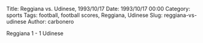 Title: Reggiana vs. Udinese, 1993/10/17
Date: 1993/10/17 00:00
Category: sports
Tags: football, football scores, Reggiana, Udinese
Slug: reggiana-vs-udinese
Author: carbonero


Reggiana 1 - 1 Udinese
